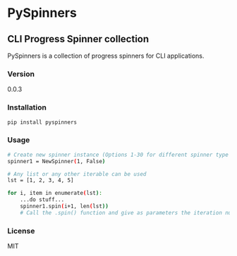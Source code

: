 # PySpinners

## CLI Progress Spinner collection

PySpinners is a collection of progress spinners for CLI applications.

### Version
0.0.3

### Installation
```sh
pip install pyspinners
```

### Usage
```sh
# Create new spinner instance (Options 1-30 for different spinner type - True/False shows both progress and spinner or just spinner)
spinner1 = NewSpinner(1, False)

# Any list or any other iterable can be used
lst = [1, 2, 3, 4, 5]

for i, item in enumerate(lst):
    ...do stuff...
    spinner1.spin(i+1, len(lst))
    # Call the .spin() function and give as parameters the iteration number and the length of the iterable.
```

### License

MIT
